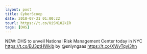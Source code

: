 ```yaml
---
layout: post
title: CyberScoop
date: 2018-07-31 01:00:22
tourl: https://t.co/UiSN102kIR
tags: [DHS]
---
```

NEW: DHS to unveil National Risk Management Center today in NYC https://t.co/BJ3ptHWkjb by @snlyngaas https://t.co/XWvTqyi3hn